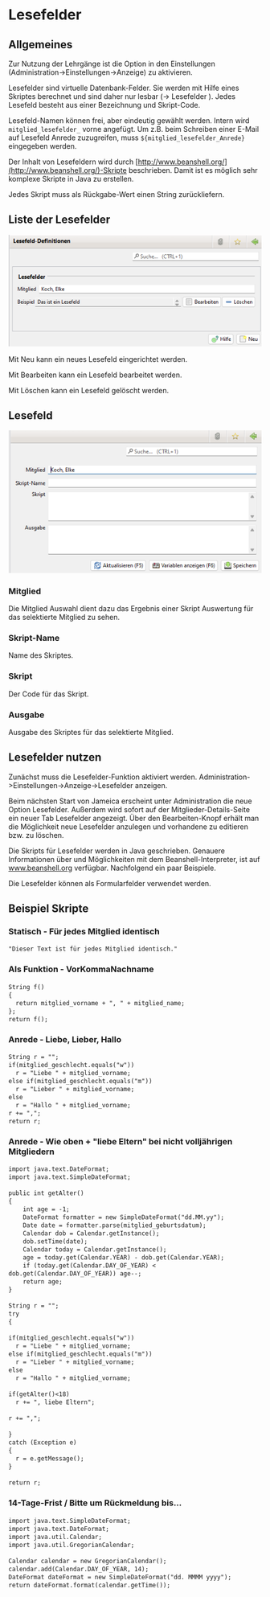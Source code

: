 # Lesefelder

## Allgemeines

Zur Nutzung der Lehrgänge ist die Option in den Einstellungen (Administration->Einstellungen->Anzeige) zu aktivieren.

Lesefelder sind virtuelle Datenbank-Felder. Sie werden mit Hilfe eines Skriptes berechnet und sind daher nur lesbar (-> Lesefelder ). Jedes Lesefeld besteht aus einer Bezeichnung und Skript-Code.

Lesefeld-Namen können frei, aber eindeutig gewählt werden. Intern wird `mitglied_lesefelder_` vorne angefügt. Um z.B. beim Schreiben einer E-Mail auf Lesefeld Anrede zuzugreifen, muss `${mitglied_lesefelder_Anrede}` eingegeben werden.

Der Inhalt von Lesefeldern wird durch [http://www.beanshell.org/](http://www.beanshell.org/)-Skripte beschrieben. Damit ist es möglich sehr komplexe Skripte in Java zu erstellen.

Jedes Skript muss als Rückgabe-Wert einen String zurückliefern.

## Liste der Lesefelder

![](../../../../allgemeine-funktionen/administration/mitglieder/img/Lesefelder.png)

Mit Neu kann ein neues Lesefeld eingerichtet werden.

Mit Bearbeiten kann ein Lesefeld bearbeitet werden.

Mit Löschen kann ein Lesefeld gelöscht werden.

## Lesefeld

![](../../../../allgemeine-funktionen/administration/mitglieder/img/Lesefeld.png)

### Mitglied

Die Mitglied Auswahl dient dazu das Ergebnis einer Skript Auswertung für das selektierte Mitglied zu sehen.

### Skript-Name

Name des Skriptes.

### Skript

Der Code für das Skript.

### Ausgabe

Ausgabe des Skriptes für das selektierte Mitglied.

## Lesefelder nutzen

Zunächst muss die Lesefelder-Funktion aktiviert werden. Administration->Einstellungen->Anzeige->Lesefelder anzeigen.

Beim nächsten Start von Jameica erscheint unter Administration die neue Option Lesefelder. Außerdem wird sofort auf der Mitglieder-Details-Seite ein neuer Tab Lesefelder angezeigt. Über den Bearbeiten-Knopf erhält man die Möglichkeit neue Lesefelder anzulegen und vorhandene zu editieren bzw. zu löschen.

Die Skripts für Lesefelder werden in Java geschrieben. Genauere Informationen über und Möglichkeiten mit dem Beanshell-Interpreter, ist auf www.beanshell.org verfügbar. Nachfolgend ein paar Beispiele.

Die Lesefelder können als Formularfelder verwendet werden.

## Beispiel Skripte

### Statisch - Für jedes Mitglied identisch

```
"Dieser Text ist für jedes Mitglied identisch."
```

### Als Funktion - VorKommaNachname

```
String f()
{
  return mitglied_vorname + ", " + mitglied_name;
};
return f();
```

### Anrede - Liebe, Lieber, Hallo

```
String r = "";
if(mitglied_geschlecht.equals("w"))
  r = "Liebe " + mitglied_vorname;
else if(mitglied_geschlecht.equals("m"))
  r = "Lieber " + mitglied_vorname;
else
  r = "Hallo " + mitglied_vorname;
r += ",";
return r;
```

### Anrede - Wie oben + "liebe Eltern" bei nicht volljährigen Mitgliedern

```
import java.text.DateFormat;
import java.text.SimpleDateFormat;

public int getAlter()
{
    int age = -1;
    DateFormat formatter = new SimpleDateFormat("dd.MM.yy");
    Date date = formatter.parse(mitglied_geburtsdatum);
    Calendar dob = Calendar.getInstance();
    dob.setTime(date);
    Calendar today = Calendar.getInstance();
    age = today.get(Calendar.YEAR) - dob.get(Calendar.YEAR);
    if (today.get(Calendar.DAY_OF_YEAR) < dob.get(Calendar.DAY_OF_YEAR)) age--;
    return age;
}

String r = "";
try
{

if(mitglied_geschlecht.equals("w"))
  r = "Liebe " + mitglied_vorname;
else if(mitglied_geschlecht.equals("m"))
  r = "Lieber " + mitglied_vorname;
else
  r = "Hallo " + mitglied_vorname;

if(getAlter()<18)
  r += ", liebe Eltern";

r += ",";

}
catch (Exception e)
{
  r = e.getMessage();
}

return r;
```

### 14-Tage-Frist / Bitte um Rückmeldung bis...

```
import java.text.SimpleDateFormat;
import java.text.DateFormat;
import java.util.Calendar;
import java.util.GregorianCalendar;

Calendar calendar = new GregorianCalendar();
calendar.add(Calendar.DAY_OF_YEAR, 14);
DateFormat dateFormat = new SimpleDateFormat("dd. MMMM yyyy");
return dateFormat.format(calendar.getTime());
```
